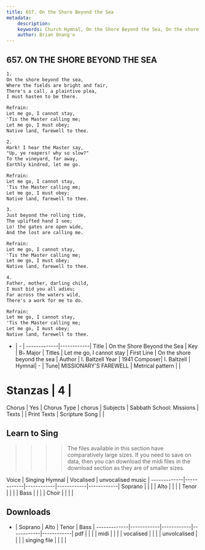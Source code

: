 ```yaml
---
title: 657. On the Shore Beyond the Sea
metadata:
    description: 
    keywords: Church Hymnal, On the Shore Beyond the Sea, On the shore beyond the sea, Let me go, I cannot stay
    author: Brian Onang'o
---
```



## 657. ON THE SHORE BEYOND THE SEA

```txt
1.
On the shore beyond the sea, 
Where the fields are bright and fair, 
There's a call, a plaintive plea, 
I must hasten to be there. 

Refrain:
Let me go, I cannot stay, 
'Tis the Master calling me; 
Let me go, I must obey; 
Native land, farewell to thee. 

2.
Hark! I hear the Master say, 
"Up, ye reapers! why so slow?" 
To the vineyard, far away, 
Earthly kindred, let me go. 

Refrain:
Let me go, I cannot stay, 
'Tis the Master calling me; 
Let me go, I must obey; 
Native land, farewell to thee. 

3.
Just beyond the rolling tide, 
The uplifted hand I see; 
Lo! the gates are open wide, 
And the lost are calling me. 

Refrain:
Let me go, I cannot stay, 
'Tis the Master calling me; 
Let me go, I must obey; 
Native land, farewell to thee. 

4.
Father, mother, darling child, 
I must bid you all adieu; 
Far across the waters wild, 
There's a work for me to do.

Refrain:
Let me go, I cannot stay, 
'Tis the Master calling me; 
Let me go, I must obey; 
Native land, farewell to thee. 

```

- |   -  |
-------------|------------|
Title | On the Shore Beyond the Sea |
Key | B♭ Major |
Titles | Let me go, I cannot stay |
First Line | On the shore beyond the sea |
Author | I. Baltzell
Year | 1941
Composer| I. Baltzell |
Hymnal|  - |
Tune| MISSIONARY'S FAREWELL |
Metrical pattern | |
# Stanzas | 4 |
Chorus | Yes |
Chorus Type | chorus |
Subjects | Sabbath School: Missions |
Texts |  |
Print Texts | 
Scripture Song |  |
  
## Learn to Sing

>>>> The files available in this section have comparatively large sizes. If you need to save on data, then you can download the midi files in the download section as they are of smaller sizes.

Voice |  Singing Hymnal | Vocalised | unvocalised music |
-------------|------------|------------|------------|------------|
Soprano | | | |
Alto | | | |
Tenor | | | |
Bass | | | |
Choir | | | |

## Downloads

- |  Soprano | Alto | Tenor | Bass |
-------------|------------|------------|------------|------------|
pdf | | | |
midi | | | |
vocalised | | | |
unvolcalised | | | |
singing file | | | |
  